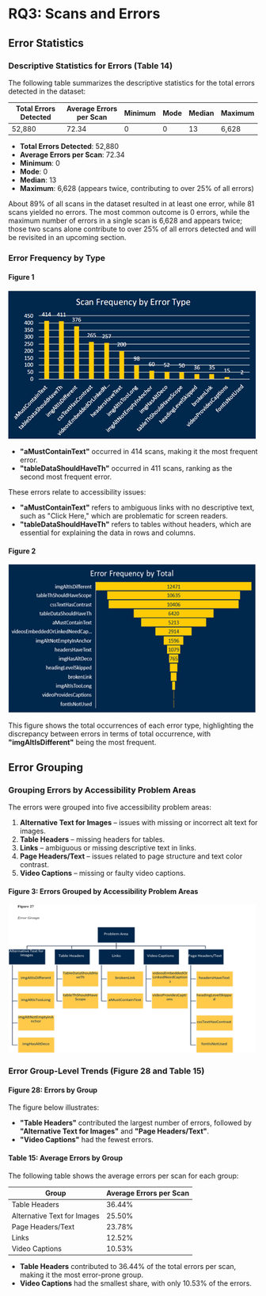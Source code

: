# RQ3: Scans and Errors

## Error Statistics

### Descriptive Statistics for Errors (Table 14)

The following table summarizes the descriptive statistics for the total errors detected in the dataset:

| **Total Errors Detected** | **Average Errors per Scan** | **Minimum** | **Mode** | **Median** | **Maximum** |
|---------------------------|-----------------------------|-------------|----------|------------|-------------|
| 52,880                    | 72.34                       | 0           | 0        | 13         | 6,628       |

- **Total Errors Detected**: 52,880
- **Average Errors per Scan**: 72.34
- **Minimum**: 0
- **Mode**: 0
- **Median**: 13
- **Maximum**: 6,628 (appears twice, contributing to over 25% of all errors)

About 89% of all scans in the dataset resulted in at least one error, while 81 scans yielded no errors. The most common outcome is 0 errors, while the maximum number of errors in a single scan is 6,628 and appears twice; those two scans alone contribute to over 25% of all errors detected and will be revisited in an upcoming section.

### Error Frequency by Type

#### Figure 1

 <img src="https://github.com/HassanBerro05/Accessibility-Tool-Analysis/blob/main/Viz/Figure%20255.png" alt="Excel Painter" width="500" height="300">

- **"aMustContainText"** occurred in 414 scans, making it the most frequent error.
- **"tableDataShouldHaveTh"** occurred in 411 scans, ranking as the second most frequent error.

These errors relate to accessibility issues:
- **"aMustContainText"** refers to ambiguous links with no descriptive text, such as "Click Here," which are problematic for screen readers.
- **"tableDataShouldHaveTh"** refers to tables without headers, which are essential for explaining the data in rows and columns.

#### Figure 2

 <img src="https://github.com/HassanBerro05/Accessibility-Tool-Analysis/blob/main/Viz/Figure%2026.png" alt="Excel Painter" width="500" height="300">

This figure shows the total occurrences of each error type, highlighting the discrepancy between errors in terms of total occurrence, with **"imgAltIsDifferent"** being the most frequent.

## Error Grouping

### Grouping Errors by Accessibility Problem Areas 

The errors were grouped into five accessibility problem areas:
1. **Alternative Text for Images** – issues with missing or incorrect alt text for images.
2. **Table Headers** – missing headers for tables.
3. **Links** – ambiguous or missing descriptive text in links.
4. **Page Headers/Text** – issues related to page structure and text color contrast.
5. **Video Captions** – missing or faulty video captions.

#### Figure 3: Errors Grouped by Accessibility Problem Areas

<img src="https://github.com/HassanBerro05/Accessibility-Tool-Analysis/blob/main/Viz/Figure%2027.png" alt="Excel Painter" width="500" height="300">

### Error Group-Level Trends (Figure 28 and Table 15)

#### Figure 28: Errors by Group

The figure below illustrates:
- **"Table Headers"** contributed the largest number of errors, followed by **"Alternative Text for Images"** and **"Page Headers/Text"**.
- **"Video Captions"** had the fewest errors.

#### Table 15: Average Errors by Group

The following table shows the average errors per scan for each group:

| **Group**                       | **Average Errors per Scan** |
|----------------------------------|-----------------------------|
| Table Headers                    | 36.44%                      |
| Alternative Text for Images      | 25.50%                      |
| Page Headers/Text                | 23.78%                      |
| Links                             | 12.52%                      |
| Video Captions                    | 10.53%                      |

- **Table Headers** contributed to 36.44% of the total errors per scan, making it the most error-prone group.
- **Video Captions** had the smallest share, with only 10.53% of the errors.
